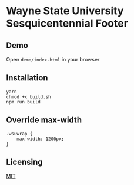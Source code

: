 # Wayne State University Sesquicentennial Footer

## Demo

Open `demo/index.html` in your browser

## Installation

    yarn
    chmod +x build.sh
    npm run build

## Override max-width

    .wsuwrap {
        max-width: 1200px;
    }

## Licensing

[MIT](http://www.opensource.org/licenses/mit-license.php)
